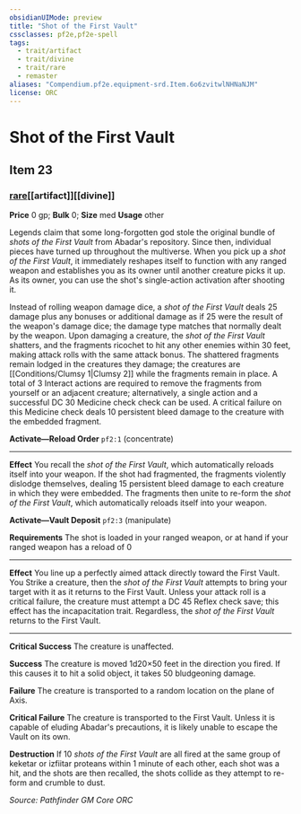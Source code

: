```yaml
---
obsidianUIMode: preview
title: "Shot of the First Vault"
cssclasses: pf2e,pf2e-spell
tags:
  - trait/artifact
  - trait/divine
  - trait/rare
  - remaster
aliases: "Compendium.pf2e.equipment-srd.Item.6o6zvitwlNHNaNJM"
license: ORC
---
```

# Shot of the First Vault
## Item 23
### [rare](rare "Rare Rarity Trait")[[artifact]][[divine]]


**Price** 0 gp; 
**Bulk** 0; **Size** med
**Usage** other

Legends claim that some long-forgotten god stole the original bundle of _shots of the First Vault_ from Abadar's repository. Since then, individual pieces have turned up throughout the multiverse. When you pick up a _shot of the First Vault_, it immediately reshapes itself to function with any ranged weapon and establishes you as its owner until another creature picks it up. As its owner, you can use the shot's single-action activation after shooting it.

Instead of rolling weapon damage dice, a _shot of the First Vault_ deals 25 damage plus any bonuses or additional damage as if 25 were the result of the weapon's damage dice; the damage type matches that normally dealt by the weapon. Upon damaging a creature, the _shot of the First Vault_ shatters, and the fragments ricochet to hit any other enemies within 30 feet, making attack rolls with the same attack bonus. The shattered fragments remain lodged in the creatures they damage; the creatures are [[Conditions/Clumsy 1|Clumsy 2]] while the fragments remain in place. A total of 3 Interact actions are required to remove the fragments from yourself or an adjacent creature; alternatively, a single action and a successful DC 30 Medicine check check can be used. A critical failure on this Medicine check deals 10 persistent bleed damage to the creature with the embedded fragment.

**Activate—Reload Order** `pf2:1` (concentrate)

* * *

**Effect** You recall the _shot of the First Vault_, which automatically reloads itself into your weapon. If the shot had fragmented, the fragments violently dislodge themselves, dealing 15 persistent bleed damage to each creature in which they were embedded. The fragments then unite to re-form the _shot of the First Vault_, which automatically reloads itself into your weapon.

**Activate—Vault Deposit** `pf2:3` (manipulate)

**Requirements** The shot is loaded in your ranged weapon, or at hand if your ranged weapon has a reload of 0

* * *

**Effect** You line up a perfectly aimed attack directly toward the First Vault. You Strike a creature, then the _shot of the First Vault_ attempts to bring your target with it as it returns to the First Vault. Unless your attack roll is a critical failure, the creature must attempt a DC 45 Reflex check save; this effect has the incapacitation trait. Regardless, the _shot of the First Vault_ returns to the First Vault.

* * *

**Critical Success** The creature is unaffected.

**Success** The creature is moved 1d20×50 feet in the direction you fired. If this causes it to hit a solid object, it takes 50 bludgeoning damage.

**Failure** The creature is transported to a random location on the plane of Axis.

**Critical Failure** The creature is transported to the First Vault. Unless it is capable of eluding Abadar's precautions, it is likely unable to escape the Vault on its own.

**Destruction** If 10 _shots of the First Vault_ are all fired at the same group of keketar or izfiitar proteans within 1 minute of each other, each shot was a hit, and the shots are then recalled, the shots collide as they attempt to re-form and crumble to dust.

*Source: Pathfinder GM Core*
*ORC*